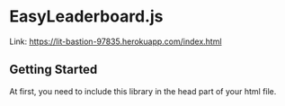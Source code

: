 # EasyLeaderboard.js

Link: https://lit-bastion-97835.herokuapp.com/index.html

## Getting Started

At first, you need to include this library in the head part of your html file. <br>
<code><script defer type="text/javascript" src='EasyLeaderboard.js'></script>

